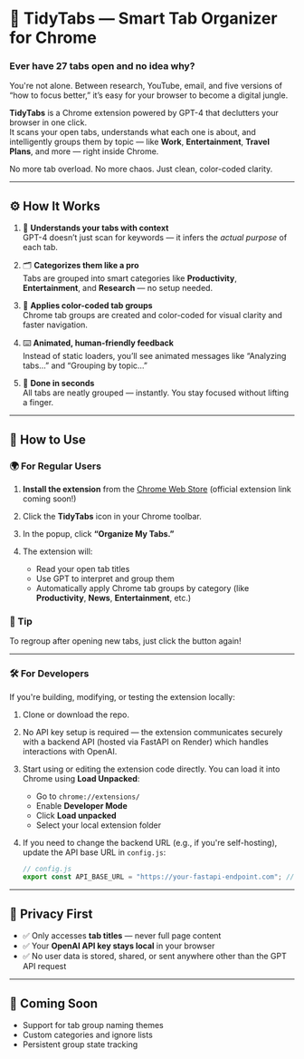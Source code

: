 # 🧠 TidyTabs — Smart Tab Organizer for Chrome

### Ever have 27 tabs open and no idea why?

You're not alone. Between research, YouTube, email, and five versions of “how to focus better,” it’s easy for your browser to become a digital jungle.

**TidyTabs** is a Chrome extension powered by GPT-4 that declutters your browser in one click.  
It scans your open tabs, understands what each one is about, and intelligently groups them by topic — like **Work**, **Entertainment**, **Travel Plans**, and more — right inside Chrome.

No more tab overload. No more chaos. Just clean, color-coded clarity.

---

## ⚙️ How It Works

1. 🧐 **Understands your tabs with context**  
   GPT-4 doesn’t just scan for keywords — it infers the *actual purpose* of each tab.

2. 🗂️ **Categorizes them like a pro**  
   Tabs are grouped into smart categories like **Productivity**, **Entertainment**, and **Research** — no setup needed.

3. 🌈 **Applies color-coded tab groups**  
   Chrome tab groups are created and color-coded for visual clarity and faster navigation.

4. ⌨️ **Animated, human-friendly feedback**  
   Instead of static loaders, you’ll see animated messages like “Analyzing tabs…” and “Grouping by topic…”

5. 🚀 **Done in seconds**  
   All tabs are neatly grouped — instantly. You stay focused without lifting a finger.

---

## 🧭 How to Use


### 🌍 For Regular Users

1. **Install the extension** from the [Chrome Web Store](https://chrome.google.com/webstore)  (official extension link coming soon!)

2. Click the **TidyTabs** icon in your Chrome toolbar.

3. In the popup, click **“Organize My Tabs.”**

4. The extension will:
   - Read your open tab titles
   - Use GPT to interpret and group them
   - Automatically apply Chrome tab groups by category (like **Productivity**, **News**, **Entertainment**, etc.)

### 🔁 Tip  
To regroup after opening new tabs, just click the button again!

---

### 🛠️ For Developers

If you're building, modifying, or testing the extension locally:

1. Clone or download the repo.

2. No API key setup is required — the extension communicates securely with a backend API (hosted via FastAPI on Render) which handles interactions with OpenAI.

3. Start using or editing the extension code directly. You can load it into Chrome using **Load Unpacked**:

   - Go to `chrome://extensions/`
   - Enable **Developer Mode**
   - Click **Load unpacked**
   - Select your local extension folder

4. If you need to change the backend URL (e.g., if you're self-hosting), update the API base URL in `config.js`:
   ```js
   // config.js
   export const API_BASE_URL = "https://your-fastapi-endpoint.com"; // Change this if self-hosting
---

## 🔐 Privacy First

- ✅ Only accesses **tab titles** — never full page content  
- ✅ Your **OpenAI API key stays local** in your browser  
- ✅ No user data is stored, shared, or sent anywhere other than the GPT API request

---

## 📎 Coming Soon

- Support for tab group naming themes  
- Custom categories and ignore lists  
- Persistent group state tracking
